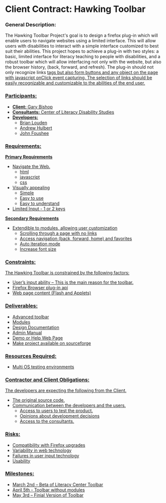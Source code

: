# Client Contract: Hawking Toolbar #
### General Description: ###
The Hawking Toolbar Project's goal is to design a firefox plug-in which will enable users to navigate websites using a limited interface. This will allow users with disabilities to interact with a simple interface customized to best suit their abilities. This project hopes to achieve a plug-in with two styles: a basic, limited interface for literacy teaching to people with disabilities, and a robust toolbar which will allow interfacing not only with the website, but also the browser history, (back, forward, and refresh). The plug-in should not only recognize links <a href> tags but also form buttons and any object on the page with javascript onClick event capturing. The selection of links should be easily recognizable and customizable to the abilities of the end user.

### Participants: ###
  * **Client:** Gary Bishop
  * **Consultants:** Center of Literacy Disability Studies
  * **Developers:**
    * Brian Louden
    * Andrew Hulbert
    * John Foushee

### Requirements: ###
**Primary Requirements**
  * Navigate the Web.
    * html
    * javascript
    * css
  * Visually appealing
    * Simple
    * Easy to use
    * Easy to understand
  * Limited Input - 1 or 2 keys

**Secondary Requirements**
  * Extendible to modules, allowing user customization
    * Scrolling through a page with no links
    * Access navigation (back, forward, home) and favorites
    * Auto iteration mode
    * Increase font size

### Constraints: ###
The Hawking Toolbar is constrained by the following factors:
  * User’s input ability – This is the main reason for the toolbar.
  * Firefox Browser plug-in api
  * Web page content (Flash and Applets)

### Deliverables: ###
  * Advanced toolbar
  * Modules
  * Design Documentation
  * Admin Manual
  * Demo or Help Web Page
  * Make project available on sourceforge

### Resources Required: ###
  * Multi OS testing environments

### Contractor and Client Obligations: ###
The developers are expecting the following from the Client.
  * The original source code.
  * Communication between the developers and the users.
    * Access to users to test the product.
    * Opinions about development decisions
    * Access to the consultants.

### Risks: ###
  * Compatibility with Firefox upgrades
  * Variability in web technology
  * Failures in user input technology
  * Usability

### Milestones: ###
  * March 2nd – Beta of Literacy Center Toolbar
  * April 5th - Toolbar without modules
  * May 3rd – Finial Version of Toolbar